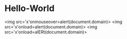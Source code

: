 # Hello-World
<img src='x'onmouseover=alert(document.domain)>
<img src='x'onload=alert(document.domain)>
<img src='x'onload=alERt(document.domain)>
